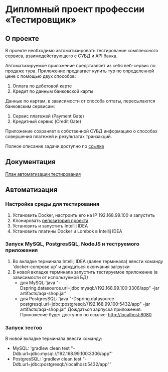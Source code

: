 # Дипломный проект профессии «Тестировщик»

## О проекте

В проекте необходимо автоматизировать тестирование комплексного сервиса, взаимодействующего с СУБД и API банка.

Автоматизируемое приложение представляет из себя веб-сервис по продаже тура. Приложение предлагает купить тур по определенной цене с помощью двух способов:
1. Оплата по дебетовой карте
2. Кредит по данным банковской карты

Данные по картам, в зависимости от способа оптаты, пересылаются банковским сервисам:
1. Сервис платежей (Payment Gate)
2. Кредитный сервис (Credit Gate)

Приложение сохраняет в собственной СУБД информацию о способах совершения платежей и результатах транзакций.

Полное описание задачи доступно по [ссылке](https://github.com/netology-code/qa-diploma)

## Документация

[План автоматизации тестирования](https://github.com/KleshchenkoSergei/qa-diploma-kleshchenko/blob/main/documents/Plan.md)

## Автоматизация

### Настройка среды для тестирования

1. Установить Docker, настроить его на IP 192.168.99.100 и запустить
2. Клонировать [репозиторий проекта](https://github.com/KleshchenkoSergei/qa-diploma-kleshchenko)
3. Установить и запустить Intellij IDEA
4. Установить плагины Docker и Lombok в Intellij IDEA

### Запуск MySQL, PostgresSQL, NodeJS и теструемого приложения

1. Во вкладке терминала Intellij IDEA (далее терминала) ввести команду 'docker-compose up' и дождаться окончания загрузки
2. В новой вкладке терминала запустить тестируемое приложение (в зависимости от используемой БД)
    - для MySQL:'java "-Dspring.datasource.url=jdbc:mysql://192.168.99.100:3306/app" -jar artifacts/aqa-shop.jar'
    - для PostgresSQL: 'java "-Dspring.datasource-postgresql.url=jdbc:postgresql://192.168.99.100:5432/app" -jar artifacts/aqa-shop.jar'
   Дождаться зарпуска приложения. Приложение будет доступно по ссылке: [http://localhost:8080](http://localhost:8080)

### Запуск тестов

В новой вкладке терминала ввести команду:
- MySQL: 'gradlew clean test "-Ddb.url=jdbc:mysql://192.168.99.100:3306/app"'
- PostgresSQL: 'gradlew clean test "-Ddb.url=jdbc:postgresql://localhost:5432/app"'


